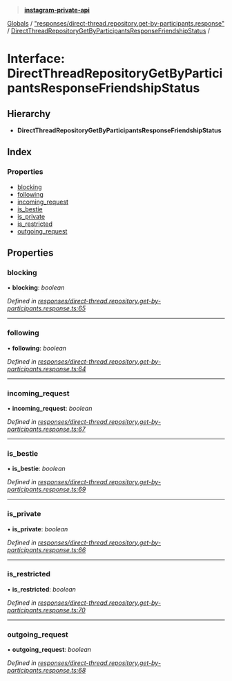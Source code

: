 > **[instagram-private-api](../README.md)**

[Globals](../README.md) / ["responses/direct-thread.repository.get-by-participants.response"](../modules/_responses_direct_thread_repository_get_by_participants_response_.md) / [DirectThreadRepositoryGetByParticipantsResponseFriendshipStatus](_responses_direct_thread_repository_get_by_participants_response_.directthreadrepositorygetbyparticipantsresponsefriendshipstatus.md) /

# Interface: DirectThreadRepositoryGetByParticipantsResponseFriendshipStatus

## Hierarchy

* **DirectThreadRepositoryGetByParticipantsResponseFriendshipStatus**

## Index

### Properties

* [blocking](_responses_direct_thread_repository_get_by_participants_response_.directthreadrepositorygetbyparticipantsresponsefriendshipstatus.md#blocking)
* [following](_responses_direct_thread_repository_get_by_participants_response_.directthreadrepositorygetbyparticipantsresponsefriendshipstatus.md#following)
* [incoming_request](_responses_direct_thread_repository_get_by_participants_response_.directthreadrepositorygetbyparticipantsresponsefriendshipstatus.md#incoming_request)
* [is_bestie](_responses_direct_thread_repository_get_by_participants_response_.directthreadrepositorygetbyparticipantsresponsefriendshipstatus.md#is_bestie)
* [is_private](_responses_direct_thread_repository_get_by_participants_response_.directthreadrepositorygetbyparticipantsresponsefriendshipstatus.md#is_private)
* [is_restricted](_responses_direct_thread_repository_get_by_participants_response_.directthreadrepositorygetbyparticipantsresponsefriendshipstatus.md#is_restricted)
* [outgoing_request](_responses_direct_thread_repository_get_by_participants_response_.directthreadrepositorygetbyparticipantsresponsefriendshipstatus.md#outgoing_request)

## Properties

###  blocking

• **blocking**: *boolean*

*Defined in [responses/direct-thread.repository.get-by-participants.response.ts:65](https://github.com/dilame/instagram-private-api/blob/e9c516c/src/responses/direct-thread.repository.get-by-participants.response.ts#L65)*

___

###  following

• **following**: *boolean*

*Defined in [responses/direct-thread.repository.get-by-participants.response.ts:64](https://github.com/dilame/instagram-private-api/blob/e9c516c/src/responses/direct-thread.repository.get-by-participants.response.ts#L64)*

___

###  incoming_request

• **incoming_request**: *boolean*

*Defined in [responses/direct-thread.repository.get-by-participants.response.ts:67](https://github.com/dilame/instagram-private-api/blob/e9c516c/src/responses/direct-thread.repository.get-by-participants.response.ts#L67)*

___

###  is_bestie

• **is_bestie**: *boolean*

*Defined in [responses/direct-thread.repository.get-by-participants.response.ts:69](https://github.com/dilame/instagram-private-api/blob/e9c516c/src/responses/direct-thread.repository.get-by-participants.response.ts#L69)*

___

###  is_private

• **is_private**: *boolean*

*Defined in [responses/direct-thread.repository.get-by-participants.response.ts:66](https://github.com/dilame/instagram-private-api/blob/e9c516c/src/responses/direct-thread.repository.get-by-participants.response.ts#L66)*

___

###  is_restricted

• **is_restricted**: *boolean*

*Defined in [responses/direct-thread.repository.get-by-participants.response.ts:70](https://github.com/dilame/instagram-private-api/blob/e9c516c/src/responses/direct-thread.repository.get-by-participants.response.ts#L70)*

___

###  outgoing_request

• **outgoing_request**: *boolean*

*Defined in [responses/direct-thread.repository.get-by-participants.response.ts:68](https://github.com/dilame/instagram-private-api/blob/e9c516c/src/responses/direct-thread.repository.get-by-participants.response.ts#L68)*